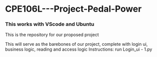 # CPE106L---Project-Pedal-Power
### This works with VScode and Ubuntu
This is the repository for our proposed project

This will serve as the barebones of our project, complete with login ui, business logic, reading and access logic
Instructions:
run Login_ui - 1.py
